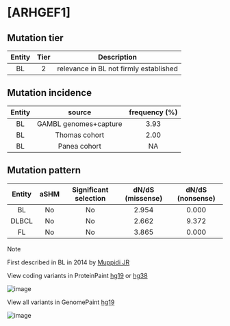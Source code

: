 # [ARHGEF1]

## Mutation tier

|Entity|Tier|Description                           |
|:------:|:----:|--------------------------------------|
|BL    |2   |relevance in BL not firmly established|
## Mutation incidence

|Entity|source               |frequency (%)|
|:------:|:---------------------:|:-------------:|
|BL    |GAMBL genomes+capture|3.93         |
|BL    |Thomas cohort        |2.00         |
|BL    |Panea cohort         |  NA         |

## Mutation pattern

|Entity|aSHM|Significant selection|dN/dS (missense)|dN/dS (nonsense)|
|:------:|:----:|:---------------------:|:----------------:|:----------------:|
|BL    |No  |No                   |2.954           |0.000           |
|DLBCL |No  |No                   |2.662           |9.372           |
|FL    |No  |No                   |3.865           |0.000           |


> [!NOTE]
> First described in BL in 2014 by [Muppidi JR](https://pubmed.ncbi.nlm.nih.gov/25274307)

View coding variants in ProteinPaint [hg19](https://www.bcgsc.ca/downloads/morinlab/GAMBL/test/genes/ARHGEF1_protein.html)  or [hg38](https://www.bcgsc.ca/downloads/morinlab/GAMBL/test/genes/ARHGEF1_protein_hg38.html)

![image](../../images/proteinpaint/ARHGEF1_NM_199002.svg)

View all variants in GenomePaint [hg19](https://www.bcgsc.ca/downloads/morinlab/GAMBL/test/genes/ARHGEF1.html)

![image](../../images/proteinpaint/ARHGEF1.svg)

